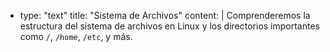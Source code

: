   - type: "text"
    title: "Sistema de Archivos"
    content: |
      Comprenderemos la estructura del sistema de archivos en Linux y los directorios importantes como `/`, `/home`, `/etc`, y más.